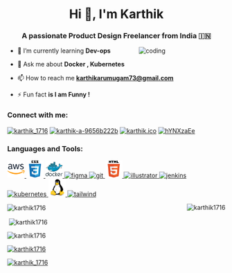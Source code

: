 <h1 align="center">Hi 👋, I'm Karthik</h1>
<h3 align="center">A passionate Product Design Freelancer from India 🇮🇳</h3>
<img align='right' alt='coding' width='200' src="https://gifdb.com/images/high/animated-man-computer-coding-nae6mec378lsg1i3.gif">


- 🌱 I’m currently learning **Dev-ops**

- 💬 Ask me about **Docker , Kubernetes**

- 📫 How to reach me **karthikarumugam73@gmail.com**

- ⚡ Fun fact **is I am Funny !**

<h3 align="left">Connect with me:</h3>
<p align="left">
<a href="https://twitter.com/karthik_1716" target="blank"><img align="center" src="https://raw.githubusercontent.com/rahuldkjain/github-profile-readme-generator/master/src/images/icons/Social/twitter.svg" alt="karthik_1716" height="30" width="40" /></a>
<a href="https://linkedin.com/in/karthik-a-9656b222b" target="blank"><img align="center" src="https://raw.githubusercontent.com/rahuldkjain/github-profile-readme-generator/master/src/images/icons/Social/linked-in-alt.svg" alt="karthik-a-9656b222b" height="30" width="40" /></a>
<a href="https://instagram.com/karthik.ico" target="blank"><img align="center" src="https://raw.githubusercontent.com/rahuldkjain/github-profile-readme-generator/master/src/images/icons/Social/instagram.svg" alt="karthik.ico" height="30" width="40" /></a>
<a href="https://discord.gg/hYNXzaEe" target="blank"><img align="center" src="https://raw.githubusercontent.com/rahuldkjain/github-profile-readme-generator/master/src/images/icons/Social/discord.svg" alt="hYNXzaEe" height="30" width="40" /></a>
</p>

<h3 align="left">Languages and Tools:</h3>
<p align="left"> <a href="https://aws.amazon.com" target="_blank" rel="noreferrer"> <img src="https://raw.githubusercontent.com/devicons/devicon/master/icons/amazonwebservices/amazonwebservices-original-wordmark.svg" alt="aws" width="40" height="40"/> </a> <a href="https://www.w3schools.com/css/" target="_blank" rel="noreferrer"> <img src="https://raw.githubusercontent.com/devicons/devicon/master/icons/css3/css3-original-wordmark.svg" alt="css3" width="40" height="40"/> </a> <a href="https://www.docker.com/" target="_blank" rel="noreferrer"> <img src="https://raw.githubusercontent.com/devicons/devicon/master/icons/docker/docker-original-wordmark.svg" alt="docker" width="40" height="40"/> </a> <a href="https://www.figma.com/" target="_blank" rel="noreferrer"> <img src="https://www.vectorlogo.zone/logos/figma/figma-icon.svg" alt="figma" width="40" height="40"/> </a> <a href="https://git-scm.com/" target="_blank" rel="noreferrer"> <img src="https://www.vectorlogo.zone/logos/git-scm/git-scm-icon.svg" alt="git" width="40" height="40"/> </a> <a href="https://www.w3.org/html/" target="_blank" rel="noreferrer"> <img src="https://raw.githubusercontent.com/devicons/devicon/master/icons/html5/html5-original-wordmark.svg" alt="html5" width="40" height="40"/> </a> <a href="https://www.adobe.com/in/products/illustrator.html" target="_blank" rel="noreferrer"> <img src="https://www.vectorlogo.zone/logos/adobe_illustrator/adobe_illustrator-icon.svg" alt="illustrator" width="40" height="40"/> </a> <a href="https://www.jenkins.io" target="_blank" rel="noreferrer"> <img src="https://www.vectorlogo.zone/logos/jenkins/jenkins-icon.svg" alt="jenkins" width="40" height="40"/> </a> <a href="https://kubernetes.io" target="_blank" rel="noreferrer"> <img src="https://www.vectorlogo.zone/logos/kubernetes/kubernetes-icon.svg" alt="kubernetes" width="40" height="40"/> </a> <a href="https://www.linux.org/" target="_blank" rel="noreferrer"> <img src="https://raw.githubusercontent.com/devicons/devicon/master/icons/linux/linux-original.svg" alt="linux" width="40" height="40"/> </a> <a href="https://tailwindcss.com/" target="_blank" rel="noreferrer"> <img src="https://www.vectorlogo.zone/logos/tailwindcss/tailwindcss-icon.svg" alt="tailwind" width="40" height="40"/> </a> </p>



<p><img align="right" src="https://github-readme-stats.vercel.app/api/top-langs?username=karthik1716&show_icons=true&locale=en&layout=compact" alt="karthik1716" /></p>

<p><img align="center" src="https://github-readme-streak-stats.herokuapp.com/?user=karthik1716&" alt="karthik1716" /></p>

<p>&nbsp;<img align="center" src="https://github-readme-stats.vercel.app/api?username=karthik1716&show_icons=true&locale=en" alt="karthik1716" /></p>


<p align="left"> <img src="https://komarev.com/ghpvc/?username=karthik1716&label=Profile%20views&color=0e75b6&style=flat" alt="karthik1716" /> </p>

<p align="left"> <a href="https://github.com/ryo-ma/github-profile-trophy"><img src="https://github-profile-trophy.vercel.app/?username=karthik1716" alt="karthik1716" /></a> </p>

<p align="left"> <a href="https://twitter.com/karthik_1716" target="blank"><img src="https://img.shields.io/twitter/follow/karthik_1716?logo=twitter&style=for-the-badge" alt="karthik_1716" /></a> </p>
